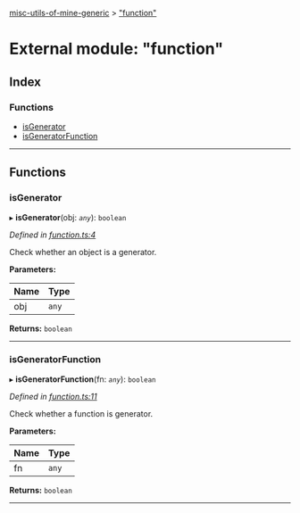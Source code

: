 [misc-utils-of-mine-generic](../README.md) > ["function"](../modules/_function_.md)

# External module: "function"

## Index

### Functions

* [isGenerator](_function_.md#isgenerator)
* [isGeneratorFunction](_function_.md#isgeneratorfunction)

---

## Functions

<a id="isgenerator"></a>

###  isGenerator

▸ **isGenerator**(obj: *`any`*): `boolean`

*Defined in [function.ts:4](https://github.com/cancerberoSgx/misc-utils-of-mine/blob/999a52b/misc-utils-of-mine-generic/src/function.ts#L4)*

Check whether an object is a generator.

**Parameters:**

| Name | Type |
| ------ | ------ |
| obj | `any` |

**Returns:** `boolean`

___
<a id="isgeneratorfunction"></a>

###  isGeneratorFunction

▸ **isGeneratorFunction**(fn: *`any`*): `boolean`

*Defined in [function.ts:11](https://github.com/cancerberoSgx/misc-utils-of-mine/blob/999a52b/misc-utils-of-mine-generic/src/function.ts#L11)*

Check whether a function is generator.

**Parameters:**

| Name | Type |
| ------ | ------ |
| fn | `any` |

**Returns:** `boolean`

___


